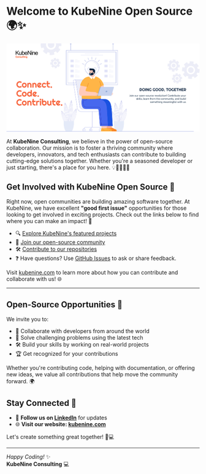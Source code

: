 # Welcome to KubeNine Open Source 🌍✨

![Open Source at KubeNine](5553067.png)

At **KubeNine Consulting**, we believe in the power of open-source collaboration. Our mission is to foster a thriving community where developers, innovators, and tech enthusiasts can contribute to building cutting-edge solutions together. Whether you're a seasoned developer or just starting, there's a place for you here. 💡👩‍💻👨‍💻

## Get Involved with KubeNine Open Source 🚀

Right now, open communities are building amazing software together. At KubeNine, we have excellent **"good first issue"** opportunities for those looking to get involved in exciting projects. Check out the links below to find where you can make an impact! 🌱

- 🔍 [Explore KubeNine's featured projects](#) 
- 💬 [Join our open-source community](#)
- 🛠️ [Contribute to our repositories](https://github.com/kubenine/aws-elasticache-alarms.git)
- ❓ Have questions? Use [GitHub Issues](https://docs.github.com/en/issues/tracking-your-work-with-issues/creating-an-issue) to ask or share feedback.

Visit [kubenine.com](https://www.kubenine.com/) to learn more about how you can contribute and collaborate with us! 🌐

---

## Open-Source Opportunities 🌟

We invite you to:

- 🤝 Collaborate with developers from around the world
- 🧠 Solve challenging problems using the latest tech
- 🛠️ Build your skills by working on real-world projects
- 🏆 Get recognized for your contributions

Whether you're contributing code, helping with documentation, or offering new ideas, we value all contributions that help move the community forward. 🌍

## Stay Connected 🔗

- 💼 **Follow us on [LinkedIn](https://www.linkedin.com/company/104012462/)** for updates
- 🌐 **Visit our website: [kubenine.com](https://www.kubenine.com/)**

Let's create something great together! 🙌💻

---

*Happy Coding!* ✨  
**KubeNine Consulting** 💻
